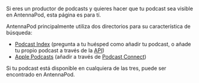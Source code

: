 Si eres un productor de podcasts y quieres hacer que tu podcast sea visible en AntennaPod, esta página es para tí.

AntennaPod principalmente utiliza dos directorios para su característica de búsqueda:

* [Podcast Index](https://podcastindex.org/) (pregunta a tu huésped como añadir tu podcast, o añade tu propio podcast a través de la [API](https://podcastindex-org.github.io/docs-api/#get-/add/byfeedurl))
* [Apple Podcasts](https://podcasts.apple.com) (añadir a través de [Podcast Connect](https://podcastsconnect.apple.com/))

Si tu podcast está disponible en cualquiera de las tres, puede ser encontrado en AntennaPod.

